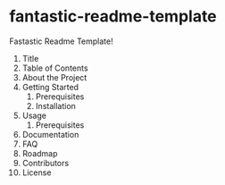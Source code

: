 # fantastic-readme-template
Fastastic Readme Template!

1. Title
2. Table of Contents
3. About the Project
4. Getting Started
    1. Prerequisites
    2. Installation
5. Usage
    1. Prerequisites
7. Documentation
8. FAQ 
9. Roadmap
10. Contributors
11. License
